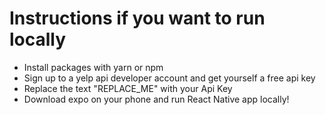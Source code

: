 # Instructions if you want to run locally

- Install packages with yarn or npm
- Sign up to a yelp api developer account and get yourself a free api key
- Replace the text "REPLACE_ME" with your Api Key
- Download expo on your phone and run React Native app locally! 
